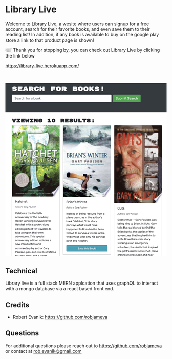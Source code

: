 # Library Live

Welcome to Library Live, a wesite where users can signup for a free account, search for their favorite books, and even save them to their reading list! In addition, if any book is available to buy on the google play store a link to that product page is shown!

👇🏼 Thank you for stopping by, you can check out Library Live by clicking the link below 


https://library-live.herokuapp.com/

<br>

![home page screenshot](client/src/images/screen-shot.png?raw=true)

## Technical
Library live is a full stack MERN applcation that uses graphQL to interact with a mongo database via a react based front end.

## Credits

* Robert Evanik: https://github.com/robjameva

## Questions

For additional questions please reach out to  https://github.com/robjameva or contact at rob.evanik@gmail.com 